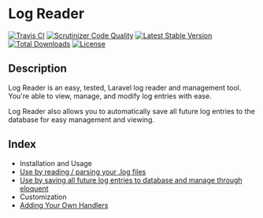 # Log Reader

[![Travis CI](https://img.shields.io/travis/stevebauman/log-reader.svg?style=flat-square)](https://travis-ci.org/stevebauman/log-reader)
[![Scrutinizer Code Quality](https://img.shields.io/scrutinizer/g/stevebauman/log-reader.svg?style=flat-square)](https://scrutinizer-ci.com/g/stevebauman/log-reader/?branch=master)
[![Latest Stable Version](https://img.shields.io/packagist/v/stevebauman/log-reader.svg?style=flat-square)](https://packagist.org/packages/stevebauman/log-reader)
[![Total Downloads](https://img.shields.io/packagist/dt/stevebauman/log-reader.svg?style=flat-square)](https://packagist.org/packages/stevebauman/log-reader)
[![License](https://img.shields.io/packagist/l/stevebauman/log-reader.svg?style=flat-square)](https://packagist.org/packages/stevebauman/log-reader)

## Description

Log Reader is an easy, tested, Laravel log reader and management tool. You're able to view, manage, and modify log entries
with ease.

Log Reader also allows you to automatically save all future log entries to the database for easy management and viewing.

## Index

- Installation and Usage
 - [Use by reading / parsing your .log files](docs/PARSING.md)
 - [Use by saving all future log entries to database and manage through eloquent](docs/DATABASE.md)
- Customization
 - [Adding Your Own Handlers](docs/HANDLERS.md)
